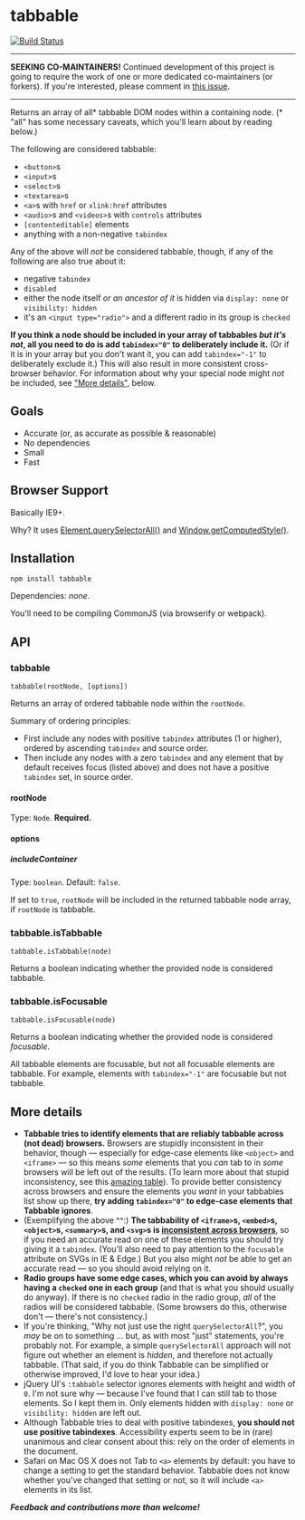 # tabbable

[![Build Status](https://travis-ci.org/davidtheclark/tabbable.svg?branch=master)](https://travis-ci.org/davidtheclark/tabbable)

---

**SEEKING CO-MAINTAINERS!** Continued development of this project is going to require the work of one or more dedicated co-maintainers (or forkers). If you're interested, please comment in [this issue](https://github.com/davidtheclark/tabbable/issues/42).

---

Returns an array of all\* tabbable DOM nodes within a containing node. (\* "all" has some necessary caveats, which you'll learn about by reading below.)

The following are considered tabbable:

- `<button>`s
- `<input>`s
- `<select>`s
- `<textarea>`s
- `<a>`s with `href` or `xlink:href` attributes
- `<audio>`s and `<videos>`s with `controls` attributes
- `[contenteditable]` elements
- anything with a non-negative `tabindex`

Any of the above will *not* be considered tabbable, though, if any of the following are also true about it:

- negative `tabindex`
- `disabled`
- either the node itself *or an ancestor of it* is hidden via `display: none` or `visibility: hidden`
- it's an `<input type="radio">` and a different radio in its group is `checked`

**If you think a node should be included in your array of tabbables *but it's not*, all you need to do is add `tabindex="0"` to deliberately include it.** (Or if it is in your array but you don't want it, you can add `tabindex="-1"` to deliberately exclude it.) This will also result in more consistent cross-browser behavior. For information about why your special node might *not* be included, see ["More details"](#more-details), below.

## Goals

- Accurate (or, as accurate as possible & reasonable)
- No dependencies
- Small
- Fast

## Browser Support

Basically IE9+.

Why? It uses [Element.querySelectorAll()](https://developer.mozilla.org/en-US/docs/Web/API/Element/querySelectorAll) and [Window.getComputedStyle()](https://developer.mozilla.org/en-US/docs/Web/API/Window/getComputedStyle).

## Installation

```
npm install tabbable
```

Dependencies: *none*.

You'll need to be compiling CommonJS (via browserify or webpack).

## API

### tabbable

```
tabbable(rootNode, [options])
```

Returns an array of ordered tabbable node within the `rootNode`.

Summary of ordering principles:
- First include any nodes with positive `tabindex` attributes (1 or higher), ordered by ascending `tabindex` and source order.
- Then include any nodes with a zero `tabindex` and any element that by default receives focus (listed above) and does not have a positive `tabindex` set, in source order.

#### rootNode

Type: `Node`. **Required.**

#### options

##### includeContainer

Type: `boolean`. Default: `false`.

If set to `true`, `rootNode` will be included in the returned tabbable node array, if `rootNode` is tabbable.

### tabbable.isTabbable

```
tabbable.isTabbable(node)
```

Returns a boolean indicating whether the provided node is considered tabbable.

### tabbable.isFocusable

```
tabbable.isFocusable(node)
```

Returns a boolean indicating whether the provided node is considered *focusable*.

All tabbable elements are focusable, but not all focusable elements are tabbable. For example, elements with `tabindex="-1"` are focusable but not tabbable.

## More details

- **Tabbable tries to identify elements that are reliably tabbable across (not dead) browsers.** Browsers are stupidly inconsistent in their behavior, though — especially for edge-case elements like `<object>` and `<iframe>` — so this means *some* elements that you *can* tab to in *some* browsers will be left out of the results. (To learn more about that stupid inconsistency, see this [amazing table](https://allyjs.io/data-tables/focusable.html)). To provide better consistency across browsers and ensure the elements you *want* in your tabbables list show up there, **try adding `tabindex="0"` to edge-case elements that Tabbable ignores**.
- (Exemplifying the above ^^:) **The tabbability of `<iframe>`s, `<embed>`s, `<object>`s, `<summary>`s, and `<svg>`s is [inconsistent across browsers](https://allyjs.io/data-tables/focusable.html)**, so if you need an accurate read on one of these elements you should try giving it a `tabindex`. (You'll also need to pay attention to the `focusable` attribute on SVGs in IE & Edge.) But you also might *not* be able to get an accurate read — so you should avoid relying on it.
- **Radio groups have some edge cases, which you can avoid by always having a `checked` one in each group** (and that is what you should usually do anyway). If there is no `checked` radio in the radio group, *all* of the radios will be considered tabbable. (Some browsers do this, otherwise don't — there's not consistency.)
- If you're thinking, "Why not just use the right `querySelectorAll`?", you *may* be on to something ... but, as with most "just" statements, you're probably not. For example, a simple `querySelectorAll` approach will not figure out whether an element is *hidden*, and therefore not actually tabbable. (That said, if you do think Tabbable can be simplified or otherwise improved, I'd love to hear your idea.)
- jQuery UI's `:tabbable` selector ignores elements with height and width of `0`. I'm not sure why — because I've found that I can still tab to those elements. So I kept them in. Only elements hidden with `display: none` or `visibility: hidden` are left out.
- Although Tabbable tries to deal with positive tabindexes, **you should not use positive tabindexes**. Accessibility experts seem to be in (rare) unanimous and clear consent about this: rely on the order of elements in the document.
- Safari on Mac OS X does not Tab to `<a>` elements by default: you have to change a setting to get the standard behavior. Tabbable does not know whether you've changed that setting or not, so it will include `<a>` elements in its list.

***Feedback and contributions more than welcome!***
